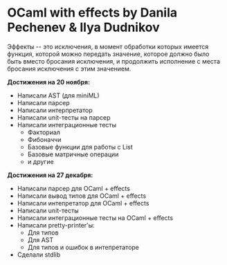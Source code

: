 # OCaml with effects by Danila Pechenev & Ilya Dudnikov

Эффекты -- это исключения, в момент обработки которых имеется функция, которой можно передать значение, которое должно было быть вместо бросания исключения, и продолжить исполнение с места бросания исключения с этим значением.

**Достижения на 20 ноября:**

- Написали AST (для miniML)
- Написали парсер
- Написали интерпретатор
- Написали unit-тесты на парсер
- Написали интеграционные тесты
  - Факториал
  - Фибоначчи
  - Базовые функции для работы с List
  - Базовые матричные операции
  - и другие

**Достижения на 27 декабря:**

- Написали парсер для OCaml + effects
- Написали вывод типов для OCaml + effects
- Написали интепретатор для OCaml + effects
- Написали unit-тесты
- Написали интеграционные тесты на OCaml + effects
- Написали pretty-printer'ы:
  - Для типов
  - Для AST
  - Для типов и ошибок в интепретаторе
- Сделали stdlib
